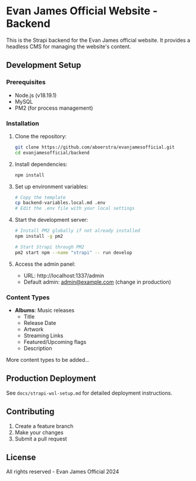 # Evan James Official Website - Backend

This is the Strapi backend for the Evan James official website. It provides a headless CMS for managing the website's content.

## Development Setup

### Prerequisites
- Node.js (v18.19.1)
- MySQL
- PM2 (for process management)

### Installation
1. Clone the repository:
   ```bash
   git clone https://github.com/aboerstra/evanjamesofficial.git
   cd evanjamesofficial/backend
   ```

2. Install dependencies:
   ```bash
   npm install
   ```

3. Set up environment variables:
   ```bash
   # Copy the template
   cp backend-variables.local.md .env
   # Edit the .env file with your local settings
   ```

4. Start the development server:
   ```bash
   # Install PM2 globally if not already installed
   npm install -g pm2
   
   # Start Strapi through PM2
   pm2 start npm --name "strapi" -- run develop
   ```

5. Access the admin panel:
   - URL: http://localhost:1337/admin
   - Default admin: admin@example.com (change in production)

### Content Types
- **Albums**: Music releases
  - Title
  - Release Date
  - Artwork
  - Streaming Links
  - Featured/Upcoming flags
  - Description

More content types to be added...

## Production Deployment
See `docs/strapi-wsl-setup.md` for detailed deployment instructions.

## Contributing
1. Create a feature branch
2. Make your changes
3. Submit a pull request

## License
All rights reserved - Evan James Official 2024 